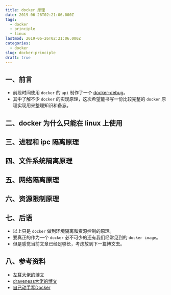 ```yaml
---
title: docker 原理
date: 2019-06-26T02:21:06.000Z
tags:
  - docker
  - principle
  - linux
lastmod: 2019-06-26T02:21:06.000Z
categories:
  - docker
slug: docker-principle
draft: true
---
```


## 一、前言

-   前段时间使用 `docker` 的 `api` 制作了一个 [docker-debug](https://github.com/zeromake/docker-debug)。
-   其中了解不少 `docker` 的实现原理，这次希望能书写一份比较完整的 `docker` 原理实现用来整理知识和备忘。

<!--more-->

## 二、docker 为什么只能在 linux 上使用

## 三、进程和 ipc 隔离原理

## 四、文件系统隔离原理

## 五、网络隔离原理

## 六、资源限制原理

## 七、后语

-   以上只是 `docker` 做到环境隔离和资源控制的原理。
-   要真正的作为一个 `docker` 必不可少的还有我们经常见到的 `docker image`。
-   但是感觉当前文章已经足够长，考虑放到下一篇博文去。

## 八、参考资料

- [左耳大佬的博文](https://coolshell.cn/?s=docker)
- [draveness大佬的博文](https://draveness.me/tag/Docker)
- [自己动手写Docker](https://github.com/xianlubird/mydocker)

